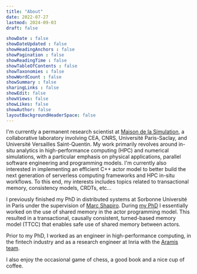 ```yaml
---
title: "About"
date: 2022-07-27
lastmod: 2024-09-03
draft: false

showDate : false
showDateUpdated : false
showHeadingAnchors : false
showPagination : false
showReadingTime : false
showTableOfContents : false
showTaxonomies : false
showWordCount : false
showSummary : false
sharingLinks : false
showEdit: false
showViews: false
showLikes: false
showAuthor: false
layoutBackgroundHeaderSpace: false
---
```


I'm currently a permanent research scientist at [Maison de la Simulation](https://mdls.fr), a collaborative laboratory involving CEA, CNRS, Université Paris-Saclay, and Université Versailles Saint-Quentin.
My work primarily revolves around in-situ analytics in high-performance computing (HPC) and numerical simulations, with a particular emphasis on physical applications, parallel software engineering and programming models.
I'm currently also interested in implementing an efficient C++ actor model to better build the next generation of serverless computing frameworks and HPC in-situ workflows. 
To this end, my interests includes topics related to transactional memory, consistency models, CRDTs, etc...

I previously finished my PhD in distributed systems at Sorbonne Université in Paris under the supervision of [Marc Shapiro](https://perso.lip6.fr/Marc.Shapiro).
During [my PhD](../thesis) I essentially worked on the use of shared memory in the actor programming model. 
This resulted in a transactional, causally consistent, turned-based memory model (TTCC) that enables safe use of shared memory between actors.

Prior to my PhD, I worked as an engineer in high-performance computing, in the fintech industry and as a research engineer at Inria with the [Aramis team](https://www.aramislab.fr).

I also enjoy the occasional game of chess, a good book and a nice cup of coffee.

